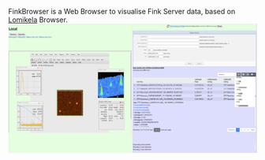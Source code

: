 FinkBrowser is a Web Browser to visualise Fink Server data,
based on [Lomikela](https://cern.ch/hrivnac/Activities/Packages/Lomikerla) Browser.
![aaa](src/FinkBrowser.jpg)
